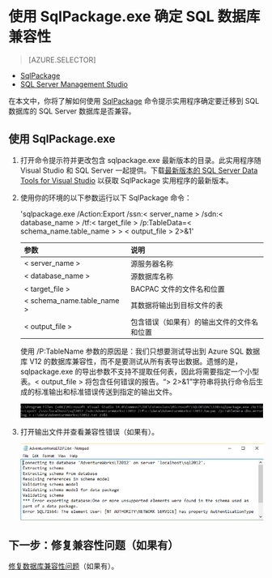<properties
   pageTitle="使用 SqlPackage.exe 确定 SQL 数据库兼容性"
   description="Windows Azure SQL 数据库, 数据库迁移, SQL 数据库兼容性, SqlPackage"
   services="sql-database"
   documentationCenter=""
   authors="carlrabeler"
   manager="jeffreyg"
   editor=""/>

<tags
   ms.service="sql-database"
   ms.date="12/17/2015"
   wacn.date="01/15/2016"/>

# 使用 SqlPackage.exe 确定 SQL 数据库兼容性

> [AZURE.SELECTOR]
- [SqlPackage](/documentation/articles/sql-database-cloud-migrate-determine-compatibility-sqlpackage)
- [SQL Server Management Studio](/documentation/articles/sql-database-cloud-migrate-determine-compatibility-ssms)

在本文中，你将了解如何使用 [SqlPackage](https://msdn.microsoft.com/zh-cn/library/hh550080.aspx) 命令提示实用程序确定要迁移到 SQL 数据库的 SQL Server 数据库是否兼容。

## 使用 SqlPackage.exe

1. 打开命令提示符并更改包含 sqlpackage.exe 最新版本的目录。此实用程序随 Visual Studio 和 SQL Server 一起提供。下载[最新版本的 SQL Server Data Tools for Visual Studio](https://msdn.microsoft.com/zh-cn/library/mt204009.aspx) 以获取 SqlPackage 实用程序的最新版本。
2. 使用你的环境的以下参数运行以下 SqlPackage 命令：

	'sqlpackage.exe /Action:Export /ssn:< server_name > /sdn:< database_name > /tf:< target_file > /p:TableData=< schema_name.table_name > > < output_file > 2>&1'

	| 参数 | 说明 |
	|---|---|
	| < server_name > | 源服务器名称 |
	| < database_name > | 源数据库名称 |
	| < target_file > | BACPAC 文件的文件名和位置 |
	| < schema_name.table_name > | 其数据将输出到目标文件的表 |
	| < output_file > | 包含错误（如果有）的输出文件的文件名和位置 |

	使用 /P:TableName 参数的原因是：我们只想要测试导出到 Azure SQL 数据库 V12 的数据库兼容性，而不是要测试从所有表导出数据。遗憾的是，sqlpackage.exe 的导出参数不支持不提取任何表，因此将需要指定一个小型表。< output_file > 将包含任何错误的报告。“> 2>&1”字符串将执行命令后生成的标准输出和标准错误传送到指定的输出文件。

	![通过“任务”菜单导出数据层应用程序](./media/sql-database-cloud-migrate/TestForCompatibilityUsingSQLPackage01.png)

3. 打开输出文件并查看兼容性错误（如果有）。

	![通过“任务”菜单导出数据层应用程序](./media/sql-database-cloud-migrate/TestForCompatibilityUsingSQLPackage02.png)

## 下一步：修复兼容性问题（如果有）

[修复数据库兼容性问题](/documentation/articles/sql-database-cloud-migrate-fix-compatibility-issues)（如果有）。

<!---HONumber=Mooncake_0104_2016-->
